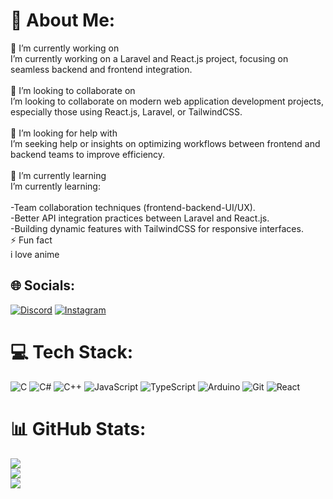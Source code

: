 # 💫 About Me:
🔭 I’m currently working on<br> I’m currently working on a Laravel and React.js project, focusing on seamless backend and frontend integration.<br><br>👯 I’m looking to collaborate on<br>I’m looking to collaborate on modern web application development projects, especially those using React.js, Laravel, or TailwindCSS.<br><br>🤝 I’m looking for help with<br>I’m seeking help or insights on optimizing workflows between frontend and backend teams to improve efficiency.<br><br>🌱 I’m currently learning<br>I’m currently learning:<br><br>-Team collaboration techniques (frontend-backend-UI/UX).<br>-Better API integration practices between Laravel and React.js.<br>-Building dynamic features with TailwindCSS for responsive interfaces.<br>⚡ Fun fact<br>i love anime


## 🌐 Socials:
[![Discord](https://img.shields.io/badge/Discord-%237289DA.svg?logo=discord&logoColor=white)](https://discord.gg/.rhizoma) [![Instagram](https://img.shields.io/badge/Instagram-%23E4405F.svg?logo=Instagram&logoColor=white)](https://instagram.com/_harsaa_) 

# 💻 Tech Stack:
![C](https://img.shields.io/badge/c-%2300599C.svg?style=for-the-badge&logo=c&logoColor=white) ![C#](https://img.shields.io/badge/c%23-%23239120.svg?style=for-the-badge&logo=csharp&logoColor=white) ![C++](https://img.shields.io/badge/c++-%2300599C.svg?style=for-the-badge&logo=c%2B%2B&logoColor=white) ![JavaScript](https://img.shields.io/badge/javascript-%23323330.svg?style=for-the-badge&logo=javascript&logoColor=%23F7DF1E) ![TypeScript](https://img.shields.io/badge/typescript-%23007ACC.svg?style=for-the-badge&logo=typescript&logoColor=white) ![Arduino](https://img.shields.io/badge/-Arduino-00979D?style=for-the-badge&logo=Arduino&logoColor=white) ![Git](https://img.shields.io/badge/git-%23F05033.svg?style=for-the-badge&logo=git&logoColor=white) ![React](https://img.shields.io/badge/react-%2320232a.svg?style=for-the-badge&logo=react&logoColor=%2361DAFB)
# 📊 GitHub Stats:
![](https://github-readme-stats.vercel.app/api?username=erza-503&theme=radical&hide_border=false&include_all_commits=true&count_private=true)<br/>
![](https://github-readme-streak-stats.herokuapp.com/?user=erza-503&theme=radical&hide_border=false)<br/>
![](https://github-readme-stats.vercel.app/api/top-langs/?username=erza-503&theme=radical&hide_border=false&include_all_commits=true&count_private=true&layout=compact)

<!-- Proudly created with GPRM ( https://gprm.itsvg.in ) -->
